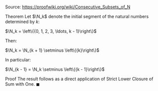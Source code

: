 # 

Source: https://proofwiki.org/wiki/Consecutive_Subsets_of_N

Theorem
Let $\N_k$ denote the initial segment of the natural numbers determined by $k$:

$\N_k = \left\{{0, 1, 2, 3, \ldots, k - 1}\right\}$

Then:

$\N_k = \N_{k + 1} \setminus \left\{{k}\right\}$

In particular:

$\N_{k - 1} = \N_k \setminus \left\{{k - 1}\right\}$


Proof
The result follows as a direct application of Strict Lower Closure of Sum with One.
$\blacksquare$





